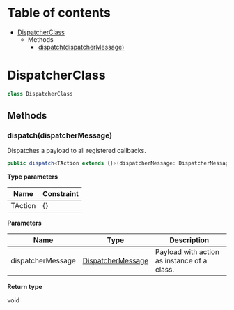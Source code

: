 # Table of contents

* [DispatcherClass][ClassDeclaration-0]
    * Methods
        * [dispatch(dispatcherMessage)][MethodDeclaration-0]

# DispatcherClass

```typescript
class DispatcherClass
```
## Methods

### dispatch(dispatcherMessage)

Dispatches a payload to all registered callbacks.

```typescript
public dispatch<TAction extends {}>(dispatcherMessage: DispatcherMessage<TAction>): void;
```

**Type parameters**

| Name    | Constraint |
| ------- | ---------- |
| TAction | {}         |

**Parameters**

| Name              | Type                                                 | Description                                 |
| ----------------- | ---------------------------------------------------- | ------------------------------------------- |
| dispatcherMessage | [DispatcherMessage][InterfaceDeclaration-0]<TAction> | Payload with action as instance of a class. |

**Return type**

void

[ClassDeclaration-0]: dispatcherclass.md#dispatcherclass
[MethodDeclaration-0]: dispatcherclass.md#dispatchdispatchermessage
[InterfaceDeclaration-0]: ../index.md#dispatchermessage